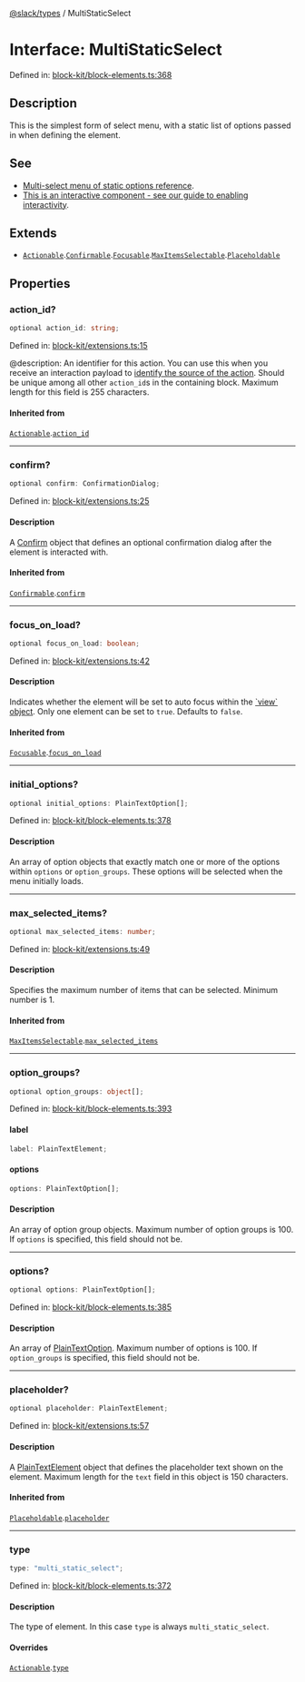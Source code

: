 [@slack/types](../index.md) / MultiStaticSelect

# Interface: MultiStaticSelect

Defined in: [block-kit/block-elements.ts:368](https://github.com/slackapi/node-slack-sdk/blob/main/packages/types/src/block-kit/block-elements.ts#L368)

## Description

This is the simplest form of select menu, with a static list of options passed in when defining the
element.

## See

 - [Multi-select menu of static options reference](https://docs.slack.dev/reference/block-kit/block-elements/multi-select-menu-element#static_multi_select).
 - [This is an interactive component - see our guide to enabling interactivity](https://docs.slack.dev/interactivity/handling-user-interaction).

## Extends

- [`Actionable`](Actionable.md).[`Confirmable`](Confirmable.md).[`Focusable`](Focusable.md).[`MaxItemsSelectable`](MaxItemsSelectable.md).[`Placeholdable`](Placeholdable.md)

## Properties

### action\_id?

```ts
optional action_id: string;
```

Defined in: [block-kit/extensions.ts:15](https://github.com/slackapi/node-slack-sdk/blob/main/packages/types/src/block-kit/extensions.ts#L15)

@description: An identifier for this action. You can use this when you receive an interaction payload to
[identify the source of the action](https://docs.slack.dev/interactivity/handling-user-interaction#payloads). Should be unique
among all other `action_id`s in the containing block. Maximum length for this field is 255 characters.

#### Inherited from

[`Actionable`](Actionable.md).[`action_id`](Actionable.md#action_id)

***

### confirm?

```ts
optional confirm: ConfirmationDialog;
```

Defined in: [block-kit/extensions.ts:25](https://github.com/slackapi/node-slack-sdk/blob/main/packages/types/src/block-kit/extensions.ts#L25)

#### Description

A [Confirm](Confirm.md) object that defines an optional confirmation dialog after the element is interacted
with.

#### Inherited from

[`Confirmable`](Confirmable.md).[`confirm`](Confirmable.md#confirm)

***

### focus\_on\_load?

```ts
optional focus_on_load: boolean;
```

Defined in: [block-kit/extensions.ts:42](https://github.com/slackapi/node-slack-sdk/blob/main/packages/types/src/block-kit/extensions.ts#L42)

#### Description

Indicates whether the element will be set to auto focus within the
[\`view\` object](https://docs.slack.dev/surfaces/modals). Only one element can be set to `true`.
Defaults to `false`.

#### Inherited from

[`Focusable`](Focusable.md).[`focus_on_load`](Focusable.md#focus_on_load)

***

### initial\_options?

```ts
optional initial_options: PlainTextOption[];
```

Defined in: [block-kit/block-elements.ts:378](https://github.com/slackapi/node-slack-sdk/blob/main/packages/types/src/block-kit/block-elements.ts#L378)

#### Description

An array of option objects that exactly match one or more of the options within `options` or
`option_groups`. These options will be selected when the menu initially loads.

***

### max\_selected\_items?

```ts
optional max_selected_items: number;
```

Defined in: [block-kit/extensions.ts:49](https://github.com/slackapi/node-slack-sdk/blob/main/packages/types/src/block-kit/extensions.ts#L49)

#### Description

Specifies the maximum number of items that can be selected. Minimum number is 1.

#### Inherited from

[`MaxItemsSelectable`](MaxItemsSelectable.md).[`max_selected_items`](MaxItemsSelectable.md#max_selected_items)

***

### option\_groups?

```ts
optional option_groups: object[];
```

Defined in: [block-kit/block-elements.ts:393](https://github.com/slackapi/node-slack-sdk/blob/main/packages/types/src/block-kit/block-elements.ts#L393)

#### label

```ts
label: PlainTextElement;
```

#### options

```ts
options: PlainTextOption[];
```

#### Description

An array of option group objects. Maximum number of option groups is 100. If `options` is specified,
this field should not be.

***

### options?

```ts
optional options: PlainTextOption[];
```

Defined in: [block-kit/block-elements.ts:385](https://github.com/slackapi/node-slack-sdk/blob/main/packages/types/src/block-kit/block-elements.ts#L385)

#### Description

An array of [PlainTextOption](PlainTextOption.md). Maximum number of options is 100. If `option_groups` is
specified, this field should not be.

***

### placeholder?

```ts
optional placeholder: PlainTextElement;
```

Defined in: [block-kit/extensions.ts:57](https://github.com/slackapi/node-slack-sdk/blob/main/packages/types/src/block-kit/extensions.ts#L57)

#### Description

A [PlainTextElement](PlainTextElement.md) object that defines the placeholder text shown on the element. Maximum
length for the `text` field in this object is 150 characters.

#### Inherited from

[`Placeholdable`](Placeholdable.md).[`placeholder`](Placeholdable.md#placeholder)

***

### type

```ts
type: "multi_static_select";
```

Defined in: [block-kit/block-elements.ts:372](https://github.com/slackapi/node-slack-sdk/blob/main/packages/types/src/block-kit/block-elements.ts#L372)

#### Description

The type of element. In this case `type` is always `multi_static_select`.

#### Overrides

[`Actionable`](Actionable.md).[`type`](Actionable.md#type)
